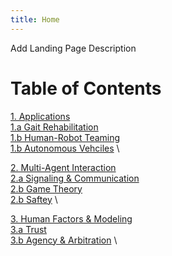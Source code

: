 ```yaml
---
title: Home
---
```


Add Landing Page Description

# Table of Contents
[1. Applications](/Applications/Applications_Home) \
[1.a Gait Rehabilitation](/Applications/Gait_Rehab) \
[1.b Human-Robot Teaming](/Applications/HRT) \
[1.b Autonomous Vehciles](/Applications/AV) \

[2. Multi-Agent Interaction](/Applications/Applications_Home) \
[2.a Signaling & Communication](/Applications/Gait_Rehab) \
[2.b Game Theory](/Applications/HRT) \
[2.b Saftey](/Applications/AV) \

[3. Human Factors & Modeling](/Applications/Applications_Home) \
[3.a Trust](/Applications/Gait_Rehab) \
[3.b Agency & Arbitration](/Applications/HRT) \

